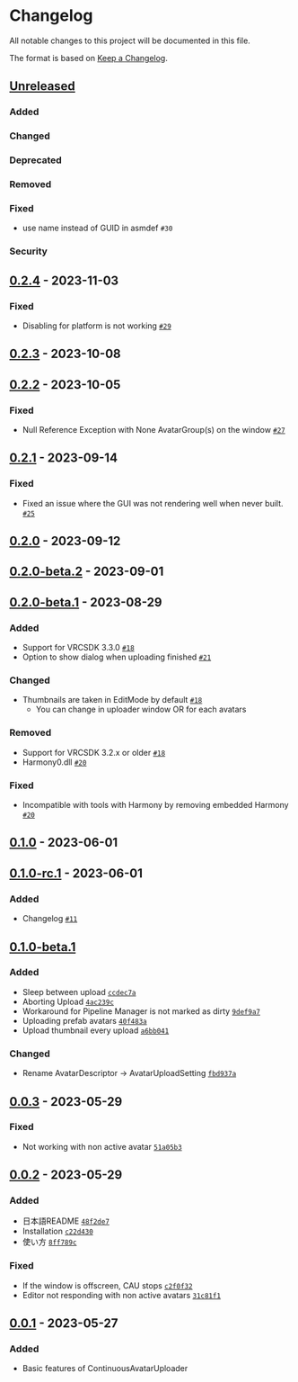 # Changelog

All notable changes to this project will be documented in this file.

The format is based on [Keep a Changelog].

[Keep a Changelog]: https://keepachangelog.com/en/1.0.0/

## [Unreleased]
### Added

### Changed

### Deprecated

### Removed

### Fixed
- use name instead of GUID in asmdef `#30`

### Security

## [0.2.4] - 2023-11-03
### Fixed
- Disabling for platform is not working [`#29`](https://github.com/anatawa12/ContinuousAvatarUploader/pull/29)

## [0.2.3] - 2023-10-08
## [0.2.2] - 2023-10-05
### Fixed
- Null Reference Exception with None AvatarGroup(s) on the window [`#27`](https://github.com/anatawa12/ContinuousAvatarUploader/pull/27)

## [0.2.1] - 2023-09-14
### Fixed
 - Fixed an issue where the GUI was not rendering well when never built. [`#25`](https://github.com/anatawa12/ContinuousAvatarUploader/pull/25)

## [0.2.0] - 2023-09-12
## [0.2.0-beta.2] - 2023-09-01
## [0.2.0-beta.1] - 2023-08-29
### Added
- Support for VRCSDK 3.3.0 [`#18`](https://github.com/anatawa12/ContinuousAvatarUploader/pull/18)
- Option to show dialog when uploading finished [`#21`](https://github.com/anatawa12/ContinuousAvatarUploader/pull/21)

### Changed
- Thumbnails are taken in EditMode by default [`#18`](https://github.com/anatawa12/ContinuousAvatarUploader/pull/18)
    - You can change in uploader window OR for each avatars

### Removed
- Support for VRCSDK 3.2.x or older [`#18`](https://github.com/anatawa12/ContinuousAvatarUploader/pull/18)
- Harmony0.dll [`#20`](https://github.com/anatawa12/ContinuousAvatarUploader/pull/20)

### Fixed
- Incompatible with tools with Harmony by removing embedded Harmony [`#20`](https://github.com/anatawa12/ContinuousAvatarUploader/pull/20)

## [0.1.0] - 2023-06-01
## [0.1.0-rc.1] - 2023-06-01
### Added
- Changelog [`#11`](https://github.com/anatawa12/ContinuousAvatarUploader/pull/11)

## [0.1.0-beta.1]
### Added
- Sleep between upload [`ccdec7a`](https://github.com/anatawa12/ContinuousAvatarUploader/commit/ccdec7a6893877890c572f19cc7a4e575c4464ec)
- Aborting Upload [`4ac239c`](https://github.com/anatawa12/ContinuousAvatarUploader/commit/4ac239c1022c4011b2a15baf5a152d6bcd0ff358)
- Workaround for Pipeline Manager is not marked as dirty [`9def9a7`](https://github.com/anatawa12/ContinuousAvatarUploader/commit/9def9a76312122eda4e1594822dbde521627460a)
- Uploading prefab avatars [`40f483a`](https://github.com/anatawa12/ContinuousAvatarUploader/commit/40f483a21ec5cedb83077035f6995b80974f0f91)
- Upload thumbnail every upload [`a6bb041`](https://github.com/anatawa12/ContinuousAvatarUploader/commit/a6bb041ded4aee915e40b1017d93baee30c2a0eb)

### Changed
- Rename AvatarDescriptor -> AvatarUploadSetting [`fbd937a`](https://github.com/anatawa12/ContinuousAvatarUploader/commit/fbd937a01dbaaec9accd6e6d2ed9b2f72f27dce4)

## [0.0.3] - 2023-05-29
### Fixed
- Not working with non active avatar [`51a05b3`](https://github.com/anatawa12/ContinuousAvatarUploader/commit/51a05b353ac41350091ec5995be2f7e0d00edd77)

## [0.0.2] - 2023-05-29
### Added
- 日本語README [`48f2de7`](https://github.com/anatawa12/ContinuousAvatarUploader/commit/48f2de7288c2f276e528b134efaec8041b990438)
- Installation [`c22d430`](https://github.com/anatawa12/ContinuousAvatarUploader/commit/c22d4302df2b5c290300f1c0f4a800850dbe756e)
- 使い方 [`8ff789c`](https://github.com/anatawa12/ContinuousAvatarUploader/commit/8ff789ca0d7f90749abcd5359788afc6e96a9836)

### Fixed
- If the window is offscreen, CAU stops [`c2f0f32`](https://github.com/anatawa12/ContinuousAvatarUploader/commit/c2f0f3252adfb8677404d9ab67f8dee62ee53988)
- Editor not responding with non active avatars [`31c81f1`](https://github.com/anatawa12/ContinuousAvatarUploader/commit/31c81f1b7e796f43bb122596995f88711814a10c)

## [0.0.1] - 2023-05-27
### Added
- Basic features of ContinuousAvatarUploader

[Unreleased]: https://github.com/anatawa12/ContinuousAvatarUploader/compare/v0.2.4...HEAD
[0.2.4]: https://github.com/anatawa12/ContinuousAvatarUploader/compare/v0.2.3...v0.2.4
[0.2.3]: https://github.com/anatawa12/ContinuousAvatarUploader/compare/v0.2.2...v0.2.3
[0.2.2]: https://github.com/anatawa12/ContinuousAvatarUploader/compare/v0.2.1...v0.2.2
[0.2.1]: https://github.com/anatawa12/ContinuousAvatarUploader/compare/v0.2.0...v0.2.1
[0.2.0]: https://github.com/anatawa12/ContinuousAvatarUploader/compare/v0.2.0-beta.2...v0.2.0
[0.2.0-beta.2]: https://github.com/anatawa12/ContinuousAvatarUploader/compare/v0.2.0-beta.1...v0.2.0-beta.2
[0.2.0-beta.1]: https://github.com/anatawa12/ContinuousAvatarUploader/compare/v0.1.0...v0.2.0-beta.1
[0.1.0]: https://github.com/anatawa12/ContinuousAvatarUploader/compare/v0.1.0-rc.1...v0.1.0
[0.1.0-rc.1]: https://github.com/anatawa12/ContinuousAvatarUploader/compare/v0.1.0-beta.1...v0.1.0-rc.1
[0.1.0-beta.1]: https://github.com/anatawa12/ContinuousAvatarUploader/compare/v0.0.3...0.1.0-beta.1
[0.0.3]: https://github.com/anatawa12/ContinuousAvatarUploader/compare/v0.0.2...v0.0.3
[0.0.2]: https://github.com/anatawa12/ContinuousAvatarUploader/compare/v0.0.1...v0.0.2
[0.0.1]: https://github.com/anatawa12/ContinuousAvatarUploader/releases/tag/v0.0.1
